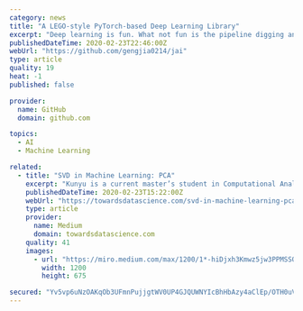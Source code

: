 ```yaml
---
category: news
title: "A LEGO-style PyTorch-based Deep Learning Library"
excerpt: "Deep learning is fun. What not fun is the pipeline digging and rigging. Why can't we just enjoy the process of exploring all kinds of SOTA techniques with interesting dataset instead of wasting our coffee on boring things like implementing the sockets for it. jai is a LEGO-style PyTorch-based Deep Learning Library. The main idea behind jai is ..."
publishedDateTime: 2020-02-23T22:46:00Z
webUrl: "https://github.com/gengjia0214/jai"
type: article
quality: 19
heat: -1
published: false

provider:
  name: GitHub
  domain: github.com

topics:
  - AI
  - Machine Learning

related:
  - title: "SVD in Machine Learning: PCA"
    excerpt: "Kunyu is a current master’s student in Computational Analysis at The University of Chicago. He finds it interesting to understand statistical modeling and machine learning techniques, apply them to real-world data, and help create end-to-end solutions in the financial services industry. Connect with Kunyu on LinkedIn!"
    publishedDateTime: 2020-02-23T15:22:00Z
    webUrl: "https://towardsdatascience.com/svd-in-machine-learning-pca-f25cf9b837ae"
    type: article
    provider:
      name: Medium
      domain: towardsdatascience.com
    quality: 41
    images:
      - url: "https://miro.medium.com/max/1200/1*-hiDjxh3Kmwz5jw3PPMSSQ.jpeg"
        width: 1200
        height: 675

secured: "Yv5vp6uNzOAKqOb3UFmnPujjgtWV0UP4GJQUWNYIcBhHbAzy4aClEp/OTH0uVp+PbjqTXnRVQXBzE2z71fudUh2mZRNCIcpO4UKqVHQZYum9EH8RAD0CRGUj3BSNTah5l+UluoJ+sTSlZS7NG8Be/sjfPEQnK0LvXBMg5RzTEvJaSm19JLtgpRkeXYKzJmFCVdeKlP5q+6YRfS1jIOuZs/lVVGst4SgOiT/mPYp0o4U9XEd4X8KizHLudEFqtVg4oCcIcVueGPKEWO+05gEgjxpHqvUXxhgAxSDfQF37XW16Tjm4ZXd8uH+cET5dkVdizgKY3280+GWXxKSvzdPsG0Cx/Ye0D4t+71/+Dhr8rXMq4+TLsI6W4FIOj8PxeIGTkbfu3M+5uTDnUVxAja32orXvaPtt5S3bDcsPEKUMJuDPNkqb4gNCFazaIw7Ve2qE8pw47sCz7hTpF2WSL2Jo/EgMOFBLG+I6aabh4Yo2h40=;CAtIllsXP+gTqNld0+jpwQ=="
---
```


